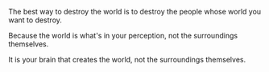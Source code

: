 The best way to destroy the world is to destroy the people whose world you want to destroy.

Because the world is what's in your perception, not the surroundings themselves.

It is your brain that creates the world, not the surroundings themselves.
